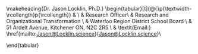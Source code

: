 \makeheading{Dr. Jason Locklin, Ph.D.}
\begin{tabular}[t]{@{}p{\textwidth-\rcollength}p{\rcollength}}
    & \\
  & Research Officer\\
  & Research and Organizational Transformation \\
  & Waterloo Region District School Board \\
  & 51 Ardelt Avenue, Kitchener ON, N2C 2R5 \\
  & \textit{Email:} \href{mailto:Jason@Locklin.science}{Jason@Locklin.science}\\

\end{tabular}
